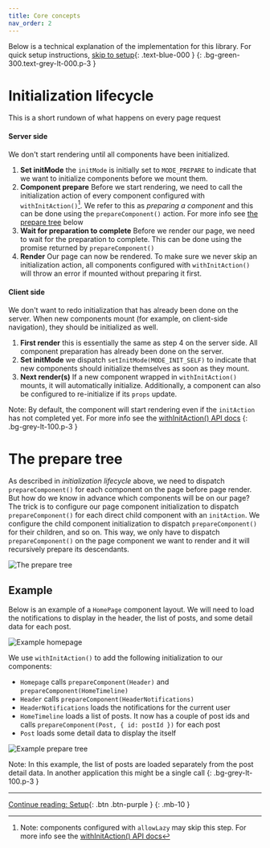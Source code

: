 ```yaml
---
title: Core concepts
nav_order: 2
---
```

Below is a technical explanation of the implementation for this library. For quick
setup instructions, [skip to setup](./setup.md){: .text-blue-000 }
{: .bg-green-300.text-grey-lt-000.p-3 }

# Initialization lifecycle
This is a short rundown of what happens on every page request

#### Server side
We don't start rendering until all components have been initialized.

 1. **Set initMode** the `initMode` is initially set to `MODE_PREPARE` to indicate that we want
 to initialize components before we mount them.
 2. **Component prepare** Before we start rendering, we need to call the initialization action of
 every component configured with `withInitAction()`[^1]. We refer to this as _preparing a component_
 and this can be done using the `prepareComponent()` action. For more info
 see [the prepare tree](#the-prepare-tree) below
 3. **Wait for preparation to complete** Before we render our page, we need to wait for the
 preparation to complete. This can be done using the promise returned by `prepareComponent()`
 4. **Render** Our page can now be rendered. To make sure we never skip an initialization action,
 all components configured with `withInitAction()` will throw an error if mounted without preparing
 it first.

[^1]: Note: components configured with `allowLazy` may skip this step. For more info see the [withInitAction() API docs](./api.html#withInitAction)

#### Client side
We don't want to redo initialization that has already been done on the server. When new components mount (for example, on client-side navigation), they should be initialized as well.

 1. **First render** this is essentially the same as step 4 on the server side. All component preparation has already been done on the server.
 2. **Set initMode** we dispatch `setInitMode(MODE_INIT_SELF)` to indicate that new components should initialize themselves as soon as they mount.
 3. **Next render(s)** If a new component wrapped in `withInitAction()` mounts, it will automatically initialize. Additionally, a component can also be configured to re-initialize if its `props` update.

Note: By default, the component will start rendering even if the `initAction` has not completed yet.
For more info see the [withInitAction() API docs](./api.html#withInitAction)
{: .bg-grey-lt-100.p-3 }

# The prepare tree
As described in _initialization lifecycle_ above, we need to dispatch `prepareComponent()` for each
component on the page before page render. But how do we know in advance which components will be
on our page? The trick is to configure our page component initialization to dispatch
`prepareComponent()` for each direct child component with an `initAction`. We configure the child
component initialization to dispatch `prepareComponent()` for their children, and so on. This way,
we only have to dispatch `prepareComponent()` on the page component we want to render and it will
recursively prepare its descendants.

![The prepare tree](./assets/prepare-tree.png)

## Example
Below is an example of a `HomePage` component layout. We will need to load the notifications to display in the header, the list of posts, and some detail data for each post.

![Example homepage](./assets/example-homepage.png)

We use `withInitAction()` to add the following initialization to our components:
 - `Homepage` calls `prepareComponent(Header)` and `prepareComponent(HomeTimeline)`
 - `Header` calls `prepareComponent(HeaderNotifications)`
 - `HeaderNotifications` loads the notifications for the current user
 - `HomeTimeline` loads a list of posts. It now has a couple of post ids and calls `prepareComponent(Post, { id: postId })` for each post
 - `Post` loads some detail data to display the itself

![Example prepare tree](./assets/example-prepare-tree.png)

Note: In this example, the list of posts are loaded separately from the post detail data. In another application this might be a single call
{: .bg-grey-lt-100.p-3 }

---

[Continue reading: Setup](./setup.md){: .btn .btn-purple }
{: .mb-10 }
